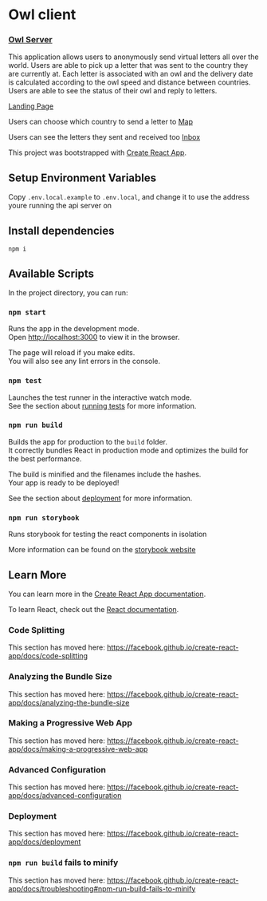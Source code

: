 # Owl client
### [Owl Server](https://github.com/hhaslam11/owl-server)
This application allows users to anonymously send virtual letters all over the world. Users are able to pick up a letter that was sent to the country they are currently at. Each letter is associated with an owl and the delivery date is calculated according to the owl speed and distance between countries. Users are able to see the status of their owl and reply to letters.

[Landing Page](https://github.com/hhaslam11/owl-client/blob/master/docs/LandingPage.gif)

Users can choose which country to send a letter to
[Map](https://github.com/hhaslam11/owl-client/blob/master/docs/Map.png)


Users can see the letters they sent and received too
[Inbox](https://github.com/hhaslam11/owl-client/blob/master/docs/Inbox.png)



This project was bootstrapped with [Create React App](https://github.com/facebook/create-react-app).

## Setup Environment Variables

Copy `.env.local.example` to `.env.local`, and change it to use the address youre running the api server on

## Install dependencies

`npm i`

## Available Scripts

In the project directory, you can run:

### `npm start`

Runs the app in the development mode.<br />
Open [http://localhost:3000](http://localhost:3000) to view it in the browser.

The page will reload if you make edits.<br />
You will also see any lint errors in the console.

### `npm test`

Launches the test runner in the interactive watch mode.<br />
See the section about [running tests](https://facebook.github.io/create-react-app/docs/running-tests) for more information.

### `npm run build`

Builds the app for production to the `build` folder.<br />
It correctly bundles React in production mode and optimizes the build for the best performance.

The build is minified and the filenames include the hashes.<br />
Your app is ready to be deployed!

See the section about [deployment](https://facebook.github.io/create-react-app/docs/deployment) for more information.

### `npm run storybook`

Runs storybook for testing the react components in isolation

More information can be found on the [storybook website](https://storybook.js.org/)

## Learn More

You can learn more in the [Create React App documentation](https://facebook.github.io/create-react-app/docs/getting-started).

To learn React, check out the [React documentation](https://reactjs.org/).

### Code Splitting

This section has moved here: https://facebook.github.io/create-react-app/docs/code-splitting

### Analyzing the Bundle Size

This section has moved here: https://facebook.github.io/create-react-app/docs/analyzing-the-bundle-size

### Making a Progressive Web App

This section has moved here: https://facebook.github.io/create-react-app/docs/making-a-progressive-web-app

### Advanced Configuration

This section has moved here: https://facebook.github.io/create-react-app/docs/advanced-configuration

### Deployment

This section has moved here: https://facebook.github.io/create-react-app/docs/deployment

### `npm run build` fails to minify

This section has moved here: https://facebook.github.io/create-react-app/docs/troubleshooting#npm-run-build-fails-to-minify
